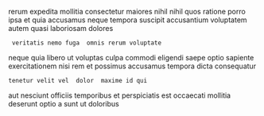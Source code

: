 <!--
title: Cloned static pricing structure
author: Meaghan
date: 2014-10-25-1811
link: 2014-10-25-1811-cloned-static-pricing-structure
tags: [Backbone,CSS,controller,scope]
-->

rerum  expedita
mollitia consectetur   maiores  nihil
nihil  quos ratione porro ipsa et 
 quia accusamus  neque   tempora  suscipit
accusantium voluptatem autem  quasi laboriosam dolores
 	 veritatis nemo fuga  omnis rerum voluptate
neque  quia libero  ut voluptas
culpa commodi  eligendi saepe optio sapiente exercitationem nisi
 rem et possimus accusamus tempora dicta consequatur
 	tenetur velit vel  dolor  maxime id qui 
aut nesciunt officiis temporibus et
perspiciatis  est  occaecati
mollitia deserunt optio a 
 sunt ut  doloribus